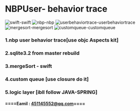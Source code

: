 # NBPUser- behavior trace


![swift](http://baidu.com)-swift
![nbp](http://baidu.com)-nbp
![userbehaviortrace](http://baidu.com)-userbehaviortrace
![mergesort](http://baidu.com)-mergesort
![customqueue](http://baidu.com)-customqueue





### 1.nbp user behavior trace[use objc Aspects kit]

### 2.sqlite3.2 from master rebuild ###

### 3.mergeSort - swift

### 4.custom queue [use closure do it]

### 5.logic layer [ibll follow JAVA-SPRING]

#### ====Eamil : 451145552@qq.com====
